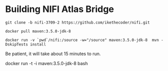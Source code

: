 # Building NIFI Atlas Bridge

`````
git clone -b nifi-3709-2 https://github.com/ikethecoder/nifi.git

docker pull maven:3.5.0-jdk-8

docker run -v `pwd`/nifi:/source -w="/source" maven:3.5.0-jdk-8  mvn -DskipTests install
`````

Be patient, it will take about 15 minutes to run.




docker run -t -i maven:3.5.0-jdk-8 bash

